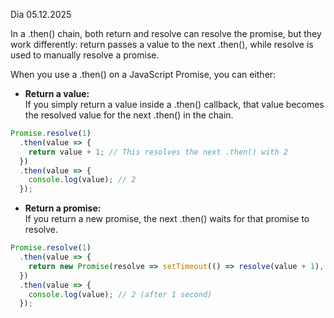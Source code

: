 Dia 05.12.2025

In a .then() chain, both return and resolve can resolve the promise, but they work differently: 
return passes a value to the next .then(), while resolve is used to manually resolve a promise.

When you use a ‎⁠.then()⁠ on a JavaScript Promise, you can either:

- **Return a value:**  
    If you simply ‎⁠return⁠ a value inside a ‎⁠.then()⁠ callback, that value becomes the resolved value for the next ‎⁠.then()⁠ in the chain.

```javascript
Promise.resolve(1)
  .then(value => {
    return value + 1; // This resolves the next .then() with 2
  })
  .then(value => {
    console.log(value); // 2
  });
```

- **Return a promise:**  
    If you ‎⁠return⁠ a new promise, the next ‎⁠.then()⁠ waits for that promise to resolve.
    
```javascript
Promise.resolve(1)
  .then(value => {
    return new Promise(resolve => setTimeout(() => resolve(value + 1), 1000));
  })
  .then(value => {
    console.log(value); // 2 (after 1 second)
  });
```